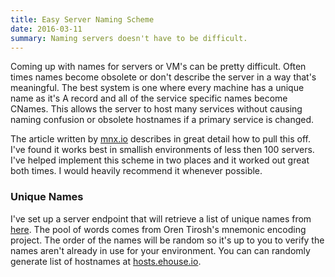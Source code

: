 ```yaml
---
title: Easy Server Naming Scheme
date: 2016-03-11
summary: Naming servers doesn't have to be difficult. 
---
```


Coming up with names for servers or VM's can be pretty difficult. Often times
names become obsolete or don't describe the server in a way that's meaningful.
The best system is one where every machine has a unique name as it's A record
and all of the service specific names become CNames. This allows the server to
host many services without causing naming confusion or obsolete hostnames if a
primary service is changed.

The article written by
[mnx.io](http://mnx.io/blog/a-proper-server-naming-scheme/) describes in great
detail how to pull this off. I've found it works best in smallish environments
of less then 100 servers. I've helped implement this scheme in two places and it
worked out great both times. I would heavily recommend it whenever possible.

### Unique Names

I've set up a server endpoint that will retrieve a list of unique names from
[here](https://web.archive.org/web/20090918202746/http://tothink.com/mnemonic/wordlist.html).
The pool of words comes from Oren Tirosh's mnemonic encoding project. The order
of the names will be random so it's up to you to verify the names aren't already
in use for your environment. You can can randomly generate list of hostnames at
[hosts.ehouse.io](https://hosts.ehouse.io).
